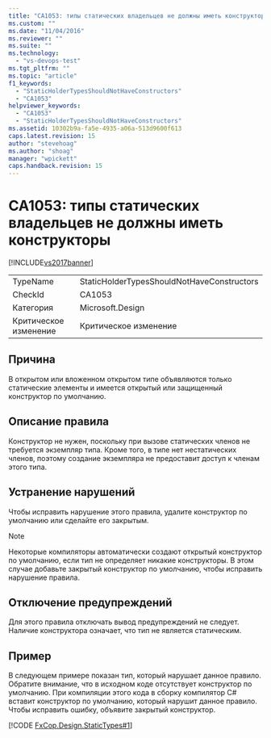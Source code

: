 ```yaml
---
title: "CA1053: типы статических владельцев не должны иметь конструкторы | Microsoft Docs"
ms.custom: ""
ms.date: "11/04/2016"
ms.reviewer: ""
ms.suite: ""
ms.technology: 
  - "vs-devops-test"
ms.tgt_pltfrm: ""
ms.topic: "article"
f1_keywords: 
  - "StaticHolderTypesShouldNotHaveConstructors"
  - "CA1053"
helpviewer_keywords: 
  - "CA1053"
  - "StaticHolderTypesShouldNotHaveConstructors"
ms.assetid: 10302b9a-fa5e-4935-a06a-513d9600f613
caps.latest.revision: 15
author: "stevehoag"
ms.author: "shoag"
manager: "wpickett"
caps.handback.revision: 15
---
```

# CA1053: типы статических владельцев не должны иметь конструкторы
[!INCLUDE[vs2017banner](../code-quality/includes/vs2017banner.md)]

|||  
|-|-|  
|TypeName|StaticHolderTypesShouldNotHaveConstructors|  
|CheckId|CA1053|  
|Категория|Microsoft.Design|  
|Критическое изменение|Критическое изменение|  
  
## Причина  
 В открытом или вложенном открытом типе объявляются только статические элементы и имеется открытый или защищенный конструктор по умолчанию.  
  
## Описание правила  
 Конструктор не нужен, поскольку при вызове статических членов не требуется экземпляр типа.  Кроме того, в типе нет нестатических членов, поэтому создание экземпляра не предоставит доступ к членам этого типа.  
  
## Устранение нарушений  
 Чтобы исправить нарушение этого правила, удалите конструктор по умолчанию или сделайте его закрытым.  
  
> [!NOTE]
>  Некоторые компиляторы автоматически создают открытый конструктор по умолчанию, если тип не определяет никакие конструкторы.  В этом случае добавьте закрытый конструктор по умолчанию, чтобы исправить нарушение правила.  
  
## Отключение предупреждений  
 Для этого правила отключать вывод предупреждений не следует.  Наличие конструктора означает, что тип не является статическим.  
  
## Пример  
 В следующем примере показан тип, который нарушает данное правило.  Обратите внимание, что в исходном коде отсутствует конструктор по умолчанию.  При компиляции этого кода в сборку компилятор C\# вставит конструктор по умолчанию, который нарушит данное правило.  Чтобы исправить ошибку, объявите закрытый конструктор.  
  
 [!CODE [FxCop.Design.StaticTypes#1](../CodeSnippet/VS_Snippets_CodeAnalysis/FxCop.Design.StaticTypes#1)]